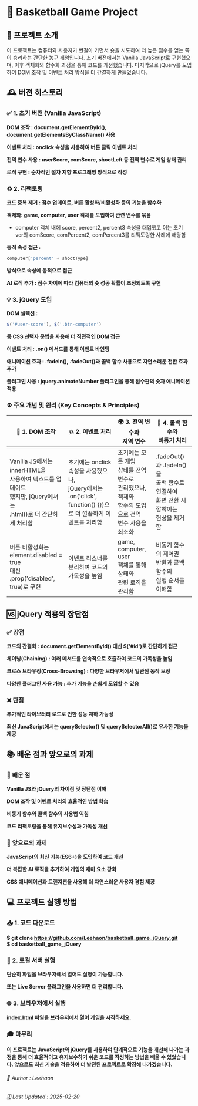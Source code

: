 # 🏀 Basketball Game Project

## 📖 프로젝트 소개

이 프로젝트는 컴퓨터와 사용자가 번갈아 가면서 슛을 시도하여 더 높은 점수를 얻는 쪽이 승리하는 간단한 농구 게임입니다. 초기 버전에서는 Vanilla JavaScript로 구현했으며, 이후 객체화와 함수화 과정을 통해 코드를 개선했습니다. 마지막으로 jQuery를 도입하여 DOM 조작 및 이벤트 처리 방식을 더 간결하게 만들었습니다.

## 🕰️ 버전 히스토리

### ✅ 1. 초기 버전 (Vanilla JavaScript)

__DOM 조작 : document.getElementById(), document.getElementsByClassName() 사용__

__이벤트 처리 : onclick 속성을 사용하여 버튼 클릭 이벤트 처리__

__전역 변수 사용 : userScore, comScore, shootLeft 등 전역 변수로 게임 상태 관리__

__로직 구현 : 순차적인 절차 지향 프로그래밍 방식으로 작성__

### ♻️ 2. 리팩토링

__코드 중복 제거 : 점수 업데이트, 버튼 활성화/비활성화 등의 기능을 함수화__

__객체화: game, computer, user 객체를 도입하여 관련 변수를 묶음__
- computer 객체 내에 score, percent2, percent3 속성을 대입했고 이는 초기 ver의 comScore, comPercent2, comPercent3를 리팩토링한 사례에 해당함

__동적 속성 접근 :__
```js
computer['percent' + shootType] 
```
__방식으로 속성에 동적으로 접근__

__AI 로직 추가 : 점수 차이에 따라 컴퓨터의 슛 성공 확률이 조정되도록 구현__

### 💡 3. jQuery 도입

__DOM 셀렉션 :__
```js
$('#user-score'), $('.btn-computer') 
```
__등 CSS 선택자 문법을 사용해 더 직관적인 DOM 접근__

__이벤트 처리 : .on() 메서드를 통해 이벤트 바인딩__

__애니메이션 효과 : .fadeIn(), .fadeOut()과 콜백 함수 사용으로 자연스러운 전환 효과 추가__

__플러그인 사용 : jquery.animateNumber 플러그인을 통해 점수판의 숫자 애니메이션 적용__

### ⚙️ 주요 개념 및 원리 (Key Concepts & Principles)

__📌 1. DOM 조작__ | __💥 2. 이벤트 처리__ | __🌍 3. 전역 변수와 <br> 지역 변수__ | __🔁 4. 콜백 함수와 <br> 비동기 처리__
---|---|---|---
Vanilla JS에서는 innerHTML을 <br> 사용하여 텍스트를 업데이트 <br> 했지만, jQuery에서는 <br> .html()로 더 간단하게 처리함 | 초기에는 onclick <br> 속성을 사용했으나, <br> jQuery에서는 <br> .on('click', function() {})으로 더 깔끔하게 이벤트를 처리함 | 초기에는 모든 게임 <br> 상태를 전역 변수로 <br> 관리했으나, 객체와 <br> 함수의 도입으로 전역 <br> 변수 사용을 최소화 | .fadeOut()과 .fadeIn()을 <br> 콜백 함수로 연결하여 <br> 화면 전환 시 깜빡이는 <br> 현상을 제거함
버튼 비활성화는 <br> element.disabled = true <br> 대신 .prop('disabled', true)로 구현 | 이벤트 리스너를 <br> 분리하여 코드의 <br> 가독성을 높임 | game, computer, user <br> 객체를 통해 상태와 <br> 관련 로직을 관리함 | 비동기 함수의 제어권 <br> 반환과 콜백 함수의 <br> 실행 순서를 이해함

## 🆚 jQuery 적용의 장단점

### ✅ 장점

__코드의 간결화 : document.getElementById() 대신 $('#id')로 간단하게 접근__

__체이닝(Chaining) : 여러 메서드를 연속적으로 호출하여 코드의 가독성을 높임__

__크로스 브라우징(Cross-Browsing) : 다양한 브라우저에서 일관된 동작 보장__

__다양한 플러그인 사용 가능 : 추가 기능을 손쉽게 도입할 수 있음__

### ❌ 단점

__추가적인 라이브러리 로드로 인한 성능 저하 가능성__

__최신 JavaScript에서는 querySelector() 및 querySelectorAll()로 유사한 기능을 제공__

## 📚 배운 점과 앞으로의 과제

### 🎯 배운 점

__Vanilla JS와 jQuery의 차이점 및 장단점 이해__

__DOM 조작 및 이벤트 처리의 효율적인 방법 학습__

__비동기 함수와 콜백 함수의 사용법 익힘__

__코드 리팩토링을 통해 유지보수성과 가독성 개선__

### 🚀 앞으로의 과제

__JavaScript의 최신 기능(ES6+)을 도입하여 코드 개선__

__더 복잡한 AI 로직을 추가하여 게임의 재미 요소 강화__

__CSS 애니메이션과 트랜지션을 사용해 더 자연스러운 사용자 경험 제공__

## 💻 프로젝트 실행 방법

### 📥 1. 코드 다운로드

__$ git clone https://github.com/Leehaon/basketball_game_jQuery.git__  
__$ cd basketball_game_jQuery__

### 🚀 2. 로컬 서버 실행

__단순히 파일을 브라우저에서 열어도 실행이 가능합니다.__

__또는 Live Server 플러그인을 사용하면 더 편리합니다.__

### 🌐 3. 브라우저에서 실행

__index.html 파일을 브라우저에서 열어 게임을 시작하세요.__

### 🎓 마무리

__이 프로젝트는 JavaScript와 jQuery를 사용하여 단계적으로 기능을 개선해 나가는 과정을 통해 더 효율적이고 유지보수하기 쉬운 코드를 작성하는 방법을 배울 수 있었습니다. 앞으로도 최신 기술을 적용하여 더 발전된 프로젝트로 확장해 나가겠습니다.__

###### 👤 Author : Leehaon

###### 🗓️ Last Updated : 2025-02-20